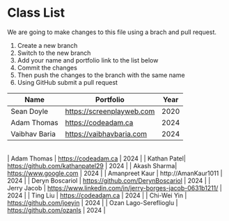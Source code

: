 # Class List

We are going to make changes to this file using a brach and pull request.

1. Create a new branch
2. Switch to the new branch
3. Add your name and portfolio link to the list below
4. Commit the changes
5. Then push the changes to the branch with the same name
6. Using GitHub submit a pull request


| Name          | Portfolio                 | Year |
| ------------- | ------------------------- | ---- |
| Sean Doyle    | https://screenplayweb.com | 2020 |
| Adam Thomas   | https://codeadam.ca       | 2024 |
| Vaibhav Baria | https://vaibhavbaria.com  | 2024 |
\
| Adam Thomas | https://codeadam.ca       | 2024 |
| Kathan Patel| https://github.com/kathanpatel29 | 2024 |
| Akash Sharma| https://www.google.com    | 2024 |
| Amanpreet Kaur | http://AmanKaur1011    | 2024 |
| Deryn Boscariol | https://github.com/DerynBoscariol | 2024 |
| Jerry Jacob | https://www.linkedin.com/in/jerry-borges-jacob-0631b1211/ | 2024 |
| Ting Liu    | https://codeadam.ca       | 2024 |
| Chi-Wei Yin | https://github.com/joeyin | 2024 |
| Ozan Lago-Sereflioglu | https://github.com/ozanls						 | 2024 |